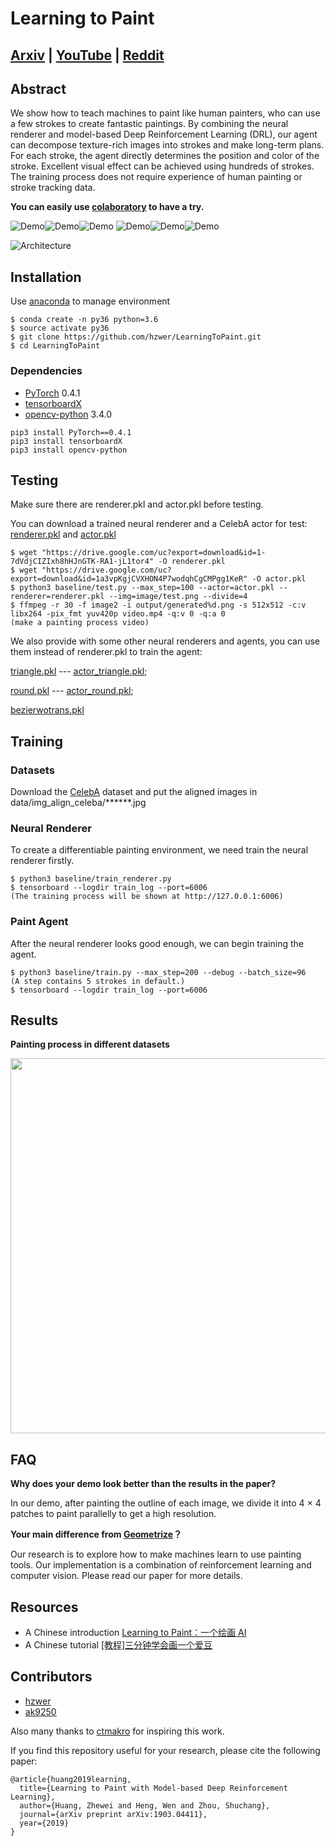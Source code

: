 # Learning to Paint

## [Arxiv](https://arxiv.org/abs/1903.04411) | [YouTube](https://youtu.be/YmOgKZ5oipk) | [Reddit](https://www.reddit.com/r/reinforcementlearning/comments/b5lpfl/learning_to_paint_with_modelbased_deep/)

## Abstract

We show how to teach machines to paint like human painters, who can use a few strokes to create fantastic paintings. By combining the neural renderer and model-based Deep Reinforcement Learning (DRL), our agent can decompose texture-rich images into strokes and make long-term plans. For each stroke, the agent directly determines the position and color of the stroke. Excellent visual effect can be achieved using hundreds of strokes. The training process does not require experience of human painting or stroke tracking data. 

**You can easily use [colaboratory](https://colab.research.google.com/github/hzwer/LearningToPaint/blob/master/LearningToPaint.ipynb) to have a try.**

![Demo](./demo/lisa.gif)![Demo](./demo/sunrise.gif)![Demo](./demo/sunflower.gif)
![Demo](./demo/palacemuseum.gif)![Demo](./demo/deepdream_night.gif)![Demo](./demo/deepdream_bird.gif)

![Architecture](./image/main.png)

## Installation
Use [anaconda](https://conda.io/miniconda.html) to manage environment

```
$ conda create -n py36 python=3.6
$ source activate py36
$ git clone https://github.com/hzwer/LearningToPaint.git
$ cd LearningToPaint
```

### Dependencies
* [PyTorch](http://pytorch.org/) 0.4.1 
* [tensorboardX](https://github.com/lanpa/tensorboard-pytorch/tree/master/tensorboardX)
* [opencv-python](https://pypi.org/project/opencv-python/) 3.4.0
```
pip3 install PyTorch==0.4.1
pip3 install tensorboardX
pip3 install opencv-python
```

## Testing
Make sure there are renderer.pkl and actor.pkl before testing.

You can download a trained neural renderer and a CelebA actor for test: [renderer.pkl](https://drive.google.com/open?id=1-7dVdjCIZIxh8hHJnGTK-RA1-jL1tor4) and [actor.pkl](https://drive.google.com/open?id=1a3vpKgjCVXHON4P7wodqhCgCMPgg1KeR)

```
$ wget "https://drive.google.com/uc?export=download&id=1-7dVdjCIZIxh8hHJnGTK-RA1-jL1tor4" -O renderer.pkl
$ wget "https://drive.google.com/uc?export=download&id=1a3vpKgjCVXHON4P7wodqhCgCMPgg1KeR" -O actor.pkl
$ python3 baseline/test.py --max_step=100 --actor=actor.pkl --renderer=renderer.pkl --img=image/test.png --divide=4
$ ffmpeg -r 30 -f image2 -i output/generated%d.png -s 512x512 -c:v libx264 -pix_fmt yuv420p video.mp4 -q:v 0 -q:a 0
(make a painting process video)
```

We also provide with some other neural renderers and agents, you can use them instead of renderer.pkl to train the agent:

[triangle.pkl](https://drive.google.com/open?id=1YefdnTuKlvowCCo1zxHTwVJ2GlBme_eE) --- [actor_triangle.pkl](https://drive.google.com/open?id=1k8cgh3tF7hKFk-IOZrgsUwlTVE3CbcPF);

[round.pkl](https://drive.google.com/open?id=1kI4yXQ7IrNTfjFs2VL7IBBL_JJwkW6rl) --- [actor_round.pkl](https://drive.google.com/open?id=1ewDErUhPeGsEcH8E5a2QAcUBECeaUTZe);

[bezierwotrans.pkl](https://drive.google.com/open?id=1XUdti00mPRh1-1iU66Uqg4qyMKk4OL19)

## Training

### Datasets
Download the [CelebA](http://mmlab.ie.cuhk.edu.hk/projects/CelebA.html) dataset and put the aligned images in data/img_align_celeba/\*\*\*\*\*\*.jpg

### Neural Renderer
To create a differentiable painting environment, we need train the neural renderer firstly. 

```
$ python3 baseline/train_renderer.py
$ tensorboard --logdir train_log --port=6006
(The training process will be shown at http://127.0.0.1:6006)
```

### Paint Agent
After the neural renderer looks good enough, we can begin training the agent.
```
$ python3 baseline/train.py --max_step=200 --debug --batch_size=96
(A step contains 5 strokes in default.)
$ tensorboard --logdir train_log --port=6006
```
## Results
**Painting process in different datasets**

<div>
<img src="./image/step.png" width="600">
</div>

## FAQ
**Why does your demo look better than the results in the paper?**

In our demo, after painting the outline of each image, we divide it into 4 × 4 patches to paint parallelly to get a high resolution.

**Your main difference from [Geometrize](https://www.samcodes.co.uk/project/geometrize-haxe-web/)？**

Our research is to explore how to make machines learn to use painting tools. Our implementation is a combination of reinforcement learning and computer vision. Please read our paper for more details.

## Resources
- A Chinese introduction [Learning to Paint：一个绘画 AI](https://zhuanlan.zhihu.com/p/61761901)
- A Chinese tutorial [[教程]三分钟学会画一个爱豆](https://zhuanlan.zhihu.com/p/63194822)

## Contributors
- [hzwer](https://github.com/hzwer)
- [ak9250](https://github.com/ak9250)

Also many thanks to [ctmakro](https://github.com/ctmakro/rl-painter) for inspiring this work.

If you find this repository useful for your research, please cite the following paper:
```
@article{huang2019learning,
  title={Learning to Paint with Model-based Deep Reinforcement Learning},
  author={Huang, Zhewei and Heng, Wen and Zhou, Shuchang},
  journal={arXiv preprint arXiv:1903.04411},
  year={2019}
}
```
